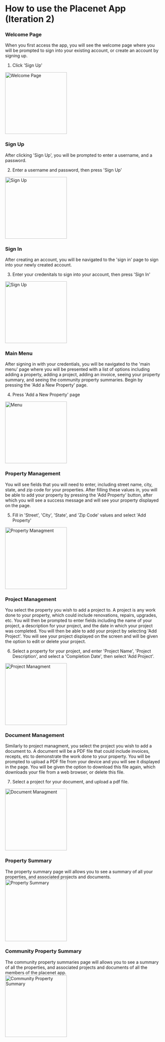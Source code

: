 # How to use the Placenet App (Iteration 2)

### Welcome Page
When you first access the app, you will see the welcome page where you will be prompted to sign into your existing account, or create an account by signing up.
1.  Click 'Sign Up'

<img src="images/index.PNG" alt="Welcome Page" width="200">

### Sign Up
After clicking 'Sign Up', you will be prompted to enter a username, and a password. 

2. Enter a username and password, then press 'Sign Up'

<img src="images/sign_up.PNG" alt="Sign Up" width="200">

### Sign In
After creating an account, you will be navigated to the 'sign in' page to sign into your newly created account. 

3. Enter your credenitals to sign into your account, then press 'Sign In'

<img src="images/sign_in.PNG" alt="Sign Up" width="200">

### Main Menu 
After signing in with your credentials, you will be navigated to the 'main menu' page where you will be presented with a list of options including adding a property, adding a project, adding an invoice, seeing your property summary, and seeing the community property summaries. Begin by pressing the 'Add a New Property' page.

4. Press 'Add a New Property' page
   
<img src="images/menu.PNG" alt="Menu" width="200">

### Property Management  
You will see fields that you will need to enter, including street name, city, state, and zip code for your properties. After filling these values in, you will be able to add your property by pressing the 'Add Property' button, after which you will see a success message and will see your property displayed on the page. 

5. Fill in 'Street', 'City', 'State', and 'Zip Code' values and select 'Add Property'
   
<img src="images/property.PNG" alt="Property Managment" width="200">

### Project Management  
You select the property you wish to add a project to. A project is any work done to your property, which could include renovations, repairs, upgrades, etc. You will then be prompted to enter fields including the name of your project, a description for your project, and the date in which your project was completed. You will then be able to add your project by selecting 'Add Project'. You will see your project displayed on the screen and will be given the option to edit or delete your project. 

6. Select a property for your project, and enter 'Project Name', 'Project Description', and select a 'Completion Date', then select 'Add Project'.
   
<img src="images/project.PNG" alt="Project Managment" width="200">

### Document Management  
Similarly to project managment, you select the project you wish to add a document to. A document will be a PDF file that could include invoices, recepts, etc to demonstrate the work done to your property. You will be prompted to upload a PDF file from your device and you will see it displayed in the page. You will be given the option to download this file again, which downloads your file from a web browser, or delete this file.  

7. Select a project for your document, and upload a pdf file.
   
<img src="images/document.PNG" alt="Document Managment" width="200">

### Property Summary  
The property summary page will allows you to see a summary of all your properties, and associated projects and documents.    
<img src="images/prop_sum.PNG" alt="Property Summary" width="200">

### Community Property Summary  
The community property summaries page will allows you to see a summary of all the properties, and associated projects and documents of all the members of the placenet app.  
<img src="images/social_sum.PNG" alt="Community Property Summary" width="200">
